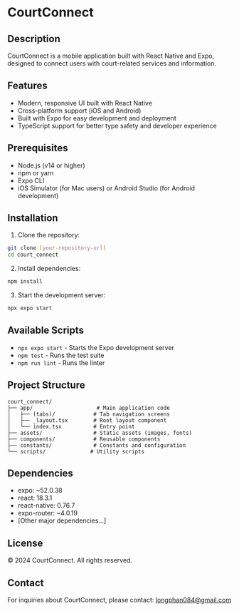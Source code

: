# CourtConnect

## Description
CourtConnect is a mobile application built with React Native and Expo, designed to connect users with court-related services and information.

## Features
- Modern, responsive UI built with React Native
- Cross-platform support (iOS and Android)
- Built with Expo for easy development and deployment
- TypeScript support for better type safety and developer experience

## Prerequisites
- Node.js (v14 or higher)
- npm or yarn
- Expo CLI
- iOS Simulator (for Mac users) or Android Studio (for Android development)

## Installation

1. Clone the repository:
```bash
git clone [your-repository-url]
cd court_connect
```

2. Install dependencies:
```bash
npm install
```

3. Start the development server:
```bash
npx expo start
```

## Available Scripts
- `npx expo start` - Starts the Expo development server
- `npm test` - Runs the test suite
- `npm run lint` - Runs the linter

## Project Structure
```
court_connect/
├── app/                    # Main application code
│   ├── (tabs)/            # Tab navigation screens
│   ├── _layout.tsx        # Root layout component
│   └── index.tsx          # Entry point
├── assets/                # Static assets (images, fonts)
├── components/            # Reusable components
├── constants/             # Constants and configuration
└── scripts/              # Utility scripts
```

## Dependencies
- expo: ~52.0.38
- react: 18.3.1
- react-native: 0.76.7
- expo-router: ~4.0.19
- [Other major dependencies...]

## License
© 2024 CourtConnect. All rights reserved.

## Contact
For inquiries about CourtConnect, please contact:
longphan084@gmail.com
